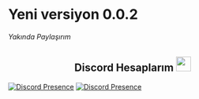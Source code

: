 # Yeni versiyon 0.0.2

###### Yakında Paylaşırım

<h2 align="center">Discord Hesaplarım <img src="https://raw.githubusercontent.com/iampavangandhi/iampavangandhi/master/gifs/Hi.gif" width="30px"> </h2>

[![Discord Presence](https://lanyard-profile-readme.vercel.app/api/311625016276025364?hideDiscrim=true)](https://discord.com/users/311625016276025364)
[![Discord Presence](https://lanyard-profile-readme.vercel.app/api/770307586477522964?hideDiscrim=true)](https://discord.com/users/770307586477522964)
